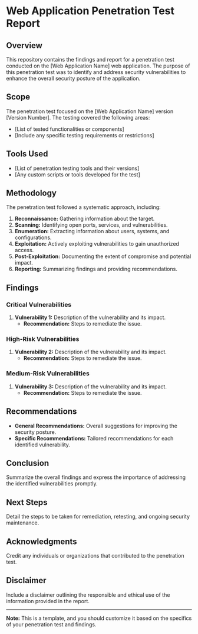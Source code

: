 # Web Application Penetration Test Report

## Overview
This repository contains the findings and report for a penetration test conducted on the [Web Application Name] web application. The purpose of this penetration test was to identify and address security vulnerabilities to enhance the overall security posture of the application.

## Scope
The penetration test focused on the [Web Application Name] version [Version Number]. The testing covered the following areas:
- [List of tested functionalities or components]
- [Include any specific testing requirements or restrictions]

## Tools Used
- [List of penetration testing tools and their versions]
- [Any custom scripts or tools developed for the test]

## Methodology
The penetration test followed a systematic approach, including:
1. **Reconnaissance:** Gathering information about the target.
2. **Scanning:** Identifying open ports, services, and vulnerabilities.
3. **Enumeration:** Extracting information about users, systems, and configurations.
4. **Exploitation:** Actively exploiting vulnerabilities to gain unauthorized access.
5. **Post-Exploitation:** Documenting the extent of compromise and potential impact.
6. **Reporting:** Summarizing findings and providing recommendations.

## Findings
### Critical Vulnerabilities
1. **Vulnerability 1:** Description of the vulnerability and its impact.
   - **Recommendation:** Steps to remediate the issue.

### High-Risk Vulnerabilities
1. **Vulnerability 2:** Description of the vulnerability and its impact.
   - **Recommendation:** Steps to remediate the issue.

### Medium-Risk Vulnerabilities
1. **Vulnerability 3:** Description of the vulnerability and its impact.
   - **Recommendation:** Steps to remediate the issue.

## Recommendations
- **General Recommendations:** Overall suggestions for improving the security posture.
- **Specific Recommendations:** Tailored recommendations for each identified vulnerability.

## Conclusion
Summarize the overall findings and express the importance of addressing the identified vulnerabilities promptly.

## Next Steps
Detail the steps to be taken for remediation, retesting, and ongoing security maintenance.

## Acknowledgments
Credit any individuals or organizations that contributed to the penetration test.

## Disclaimer
Include a disclaimer outlining the responsible and ethical use of the information provided in the report.

---

**Note:** This is a template, and you should customize it based on the specifics of your penetration test and findings.
